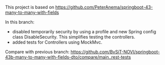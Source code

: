 This project is based on https://github.com/PeterAnema/springboot-43-many-to-many-with-fields 

In this branch:

- disabled temporarily security by using a profile and new Spring config class DisableSecurity. This simplifies testing the controllers.
- added tests for Controllers using MockMvc. 

Compare with previous branch:
https://github.com/BvSiT-NOVI/springboot-43b-many-to-many-with-fields-dto/compare/main..rest-tests
